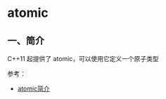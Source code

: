 # atomic

## 一、简介

C++11 起提供了 atomic，可以使用它定义一个原子类型

参考：

- [atomic简介](https://blog.csdn.net/zxc024000/article/details/100767211)